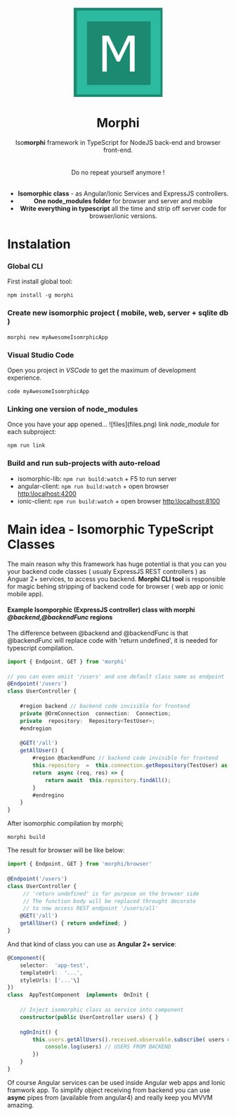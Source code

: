 <div align="center">
  
![MorphiJSlogo](logo_github.png)


  <h1>Morphi</h1>
  <p>
    Iso<b>morphi</b> framework in TypeScript for NodeJS back-end and browser front-end. 
    <br><br><br>
    Do no repeat yourself anymore ! 
    <br>
    <br>
    <ul>
      <li> <strong>Isomorphic class</strong> - as Angular/Ionic Services and ExpressJS controllers. </li>
      <li><strong>One node_modules folder</strong> for browser and server and mobile </li>
      <li><strong> Write everything in typescript</strong> all the time and strip off server code for browser/ionic versions.</li>
    </ul>
  <p>
</div>


# Instalation
### Global CLI
First install global tool:
```
npm install -g morphi
```
### Create new isomorphic project ( mobile, web, server + sqlite db ) 
```
morphi new myAwesomeIsomrphicApp
```
### Visual Studio Code
Open you project in *VSCode* to get the maximum of development experience.
```
code myAwesomeIsomrphicApp
```
### Linking one version of node_modules
Once you have your app opened... 
!\[files\](files.png)
link *node_module* for each subproject:
```
npm run link
```
### Build and run sub-projects with auto-reload
- isomorphic-lib: `npm run build:watch` + F5 to run server
- angular-client: `npm run build:watch` + open browser [http:\\localhost:4200](http:%5C%5Clocalhost:4200)
- ionic-client: `npm run build:watch` + open browser [http:\\localhost:8100](http:%5C%5Clocalhost:8100)

# Main idea - Isomorphic TypeScript Classes
The main reason why this framework has huge potential is that you can you your backend code classes ( usualy ExpressJS REST controllers ) as Anguar 2+ services, to access you backend.
**Morphi CLI tool** is responsible for magic behing stripping of backend code for browser ( web app or ionic mobile app).

#### Example Isomporphic (ExpressJS controller) class with morphi *@backend,@backendFunc* regions
The difference between @backend and @backendFunc is that @backendFunc will replace code with 'return undefined', it is needed for typescript compilation.
```ts
import { Endpoint, GET } from 'morphi'

// you can even omiit '/users' and use default class name as endpoint
@Endpoint('/users') 
class UserController {
	
	#region backend // backend code invisible for frontend
	private @OrmConnection  connection:  Connection;
	private  repository:  Repository<TestUser>;
	#endregion
	
	@GET('/all')
	getAllUser() {
		#region @backendFunc // backend code invisible for frontend
		this.repository  =  this.connection.getRepository(TestUser) as  any;
		return  async (req, res) => {
			return await  this.repository.findAll();
		}
		#endregino
	}	
}
```
After isomorphic compilation by morphi;
```
morphi build
```
The result for browser will be like below:
```ts
import { Endpoint, GET } from 'morphi/browser'

@Endpoint('/users') 
class UserController {
	 // 'return undefined' is for purpose on the browser side
	 // The function body will be replaced throught decorate
	 // to now access REST endpoint '/users/all'
	@GET('/all')
	getAllUser() { return undefined; }	
}
```
And that kind of class you can use as **Angular 2+ service**:
```ts
@Component({
	selector:  'app-test',
	templateUrl:  '...',
	styleUrls: ['...'\]
})
class  AppTestComponent  implements  OnInit {

	// Inject isomorphic class as service into component
	constructor(public UserController users) { } 
	
	ngOnInit() {
		this.users.getAllUsers().received.observable.subscribe( users => {
			console.log(users) // USERS FROM BACKEND
		}) 
	}
}
```
Of course Angular services can be used inside Angular web apps and Ionic framwork app.  To simplify object receiving from backend you can use **async** pipes from (available from angular4) 
and really keep you MVVM amazing.


